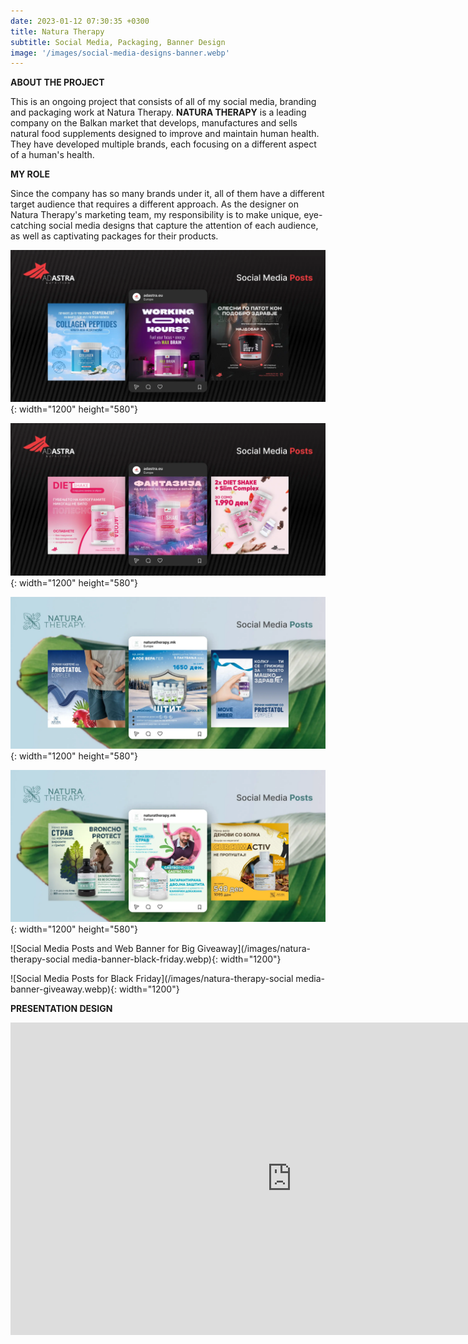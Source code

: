 ```yaml
---
date: 2023-01-12 07:30:35 +0300
title: Natura Therapy 
subtitle: Social Media, Packaging, Banner Design
image: '/images/social-media-designs-banner.webp'
---
```


__ABOUT THE PROJECT__

This is an ongoing project that consists of all of my social media, branding and packaging work at Natura Therapy. __NATURA THERAPY__ is a leading company on the Balkan market that develops, manufactures and sells natural food supplements designed to improve and maintain human health. They have developed multiple brands, each focusing on a different aspect of a human's health. 

__MY ROLE__

Since the company has so many brands under it, all of them have a different target audience that requires a different approach. As the designer on Natura Therapy's marketing team, my responsibility is to make unique, eye-catching social media designs that capture the attention of each audience, as well as captivating packages for their products. 

![Social Media Posts for the products Collagen Peptides and Max Brain](/images/adastra-sm-max-collagen-whey.webp){: width="1200" height="580"}

![Social Media Posts for Gym Supplements](/images/adastra-sm-gym-sups.webp){: width="1200" height="580"}

![Social Media Posts for Natura Therapy Products - Prostate](/images/natura-therapy-sm-prostate-aloe.webp){: width="1200" height="580"}

![Social Media Posts for Natura Therapy Products - Liquid Supplements](/images/natura-therapy-sm-liquid-sups.webp){: width="1200" height="580"}

![Social Media Posts and Web Banner for Big Giveaway](/images/natura-therapy-social media-banner-black-friday.webp){: width="1200"}

![Social Media Posts for Black Friday](/images/natura-therapy-social media-banner-giveaway.webp){: width="1200"}

__PRESENTATION DESIGN__

<iframe style="width:900px;height:500px" src="https://online.fliphtml5.com/wtexh/bdot/"  seamless="seamless" scrolling="no" frameborder="0" allowtransparency="true" allowfullscreen="true" ></iframe>
